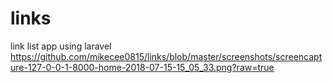 # links
link list app using laravel
https://github.com/mikecee0815/links/blob/master/screenshots/screencapture-127-0-0-1-8000-home-2018-07-15-15_05_33.png?raw=true
